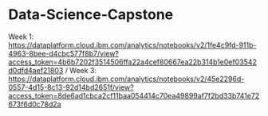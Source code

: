 # Data-Science-Capstone
Week 1: https://dataplatform.cloud.ibm.com/analytics/notebooks/v2/1fe4c9fd-911b-4963-8bee-d4cbc577f8b7/view?access_token=4b6b7202f3514506ffa22a4cef80667ea22b314b1e0ef03542d0dfd4aef21803 /
Week 3: https://dataplatform.cloud.ibm.com/analytics/notebooks/v2/45e2296d-0557-4d15-8c13-92d14bd2651f/view?access_token=8de6ad1cbca2cf11baa054414c70ea49899af7f2bd33b741e72673f6d0c78d2a
